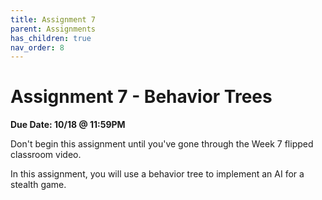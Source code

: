 ```yaml
---
title: Assignment 7
parent: Assignments
has_children: true
nav_order: 8
---
```


# Assignment 7 - Behavior Trees

**Due Date: 10/18 @ 11:59PM**

Don't begin this assignment until you've gone through the Week 7 flipped classroom video.

In this assignment, you will use a behavior tree to implement an AI for a stealth game.
